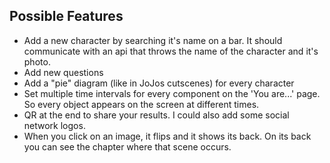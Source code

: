 ## Possible Features
- Add a new character by searching it's name on a bar. It should communicate with an api that throws the name of the character and it's photo.
- Add new questions
- Add a "pie" diagram (like in JoJos cutscenes) for every character
- Set multiple time intervals for every component on the 'You are...' page. So every object appears on the screen at different times.
- QR at the end to share your results. I could also add some social network logos.
- When you click on an image, it flips and it shows its back. On its back you can see the chapter where that scene occurs.